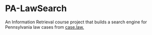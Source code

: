 # PA-LawSearch
An Information Retrieval course project that builds a search engine for Pennsylvania law cases from [case.law.](https://case.law/)
